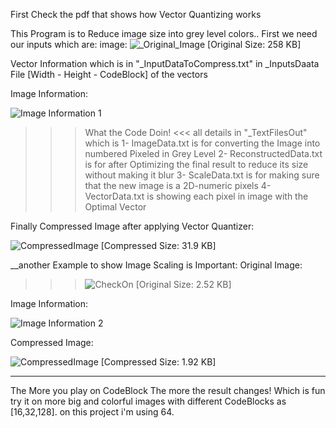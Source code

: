 First Check the pdf that shows how Vector Quantizing works

This Program is to Reduce image size into grey level colors..
First we need our inputs which are:
image:
![_Original_Image](https://github.com/Besbol100/Data-Compression/assets/113455518/d5d6450a-71df-43f7-9252-978113514142)
[Original Size: 258 KB]

Vector Information which is in "_InputDataToCompress.txt" in _InputsDaata File [Width - Height - CodeBlock] of the vectors

Image Information:

![Image Information 1](https://github.com/Besbol100/Data-Compression/assets/113455518/810ba022-f363-4202-9a8f-70053a772b75)

>>> What the Code Doin! <<<
all details in "_TextFilesOut" which is
1- ImageData.txt is for converting the Image into numbered Pixeled in Grey Level
2- ReconstructedData.txt is for after Optimizing the final result to reduce its size without making it blur
3- ScaleData.txt is for making sure that the new image is a 2D-numeric pixels
4- VectorData.txt is showing each pixel in image with the Optimal Vector


 Finally Compressed Image after applying Vector Quantizer:
 
 ![CompressedImage](https://github.com/Besbol100/Data-Compression/assets/113455518/45f835f5-6398-4d00-95f2-d4f47b1831a5)
[Compressed Size: 31.9 KB]


__another Example to show Image Scaling is Important:
Original Image:

>>>![CheckOn](https://github.com/Besbol100/Data-Compression/assets/113455518/6b33080c-90a0-4eeb-86f7-7a34faa12889)
[Original Size: 2.52 KB]

Image Information:

![Image Information 2](https://github.com/Besbol100/Data-Compression/assets/113455518/efc8c39f-ad8a-4083-a12d-963081fc0c63)

Compressed Image:

![CompressedImage](https://github.com/Besbol100/Data-Compression/assets/113455518/83adf990-5e8a-4fa1-b5c0-e2c508637438)
[Compressed Size: 1.92 KB]

---
>>>
The More you play on CodeBlock The more the result changes!
Which is fun try it on more big and colorful images with different CodeBlocks as [16,32,128].
on this project i'm using 64.
